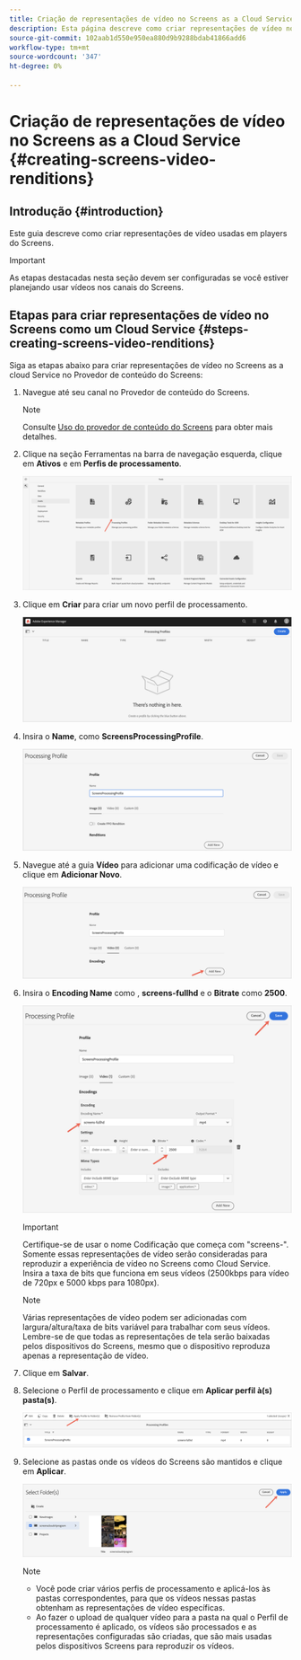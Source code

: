```yaml
---
title: Criação de representações de vídeo no Screens as a Cloud Service
description: Esta página descreve como criar representações de vídeo no Screens como um Cloud Service.
source-git-commit: 102aab1d550e950ea880d9b9288bdab41866add6
workflow-type: tm+mt
source-wordcount: '347'
ht-degree: 0%

---
```



# Criação de representações de vídeo no Screens as a Cloud Service {#creating-screens-video-renditions}

## Introdução {#introduction}

Este guia descreve como criar representações de vídeo usadas em players do Screens.

>[!IMPORTANT]
>As etapas destacadas nesta seção devem ser configuradas se você estiver planejando usar vídeos nos canais do Screens.

## Etapas para criar representações de vídeo no Screens como um Cloud Service {#steps-creating-screens-video-renditions}

Siga as etapas abaixo para criar representações de vídeo no Screens as a cloud Service no Provedor de conteúdo do Screens:

1. Navegue até seu canal no Provedor de conteúdo do Screens.

   >[!NOTE]
   >Consulte [Uso do provedor de conteúdo do Screens](https://experienceleague.adobe.com/docs/experience-manager-cloud-service/screens-as-cloud-service/configure-screens-cloud/using-screens-content-provider.html?lang=en#screens-content-provider) para obter mais detalhes.

1. Clique na seção Ferramentas na barra de navegação esquerda, clique em **Ativos** e em **Perfis de processamento**.

   ![](/help/screens-cloud/assets/configure/screens-cp-3.png)

1. Clique em **Criar** para criar um novo perfil de processamento.

   ![](/help/screens-cloud/assets/configure/screens-video-2.png)

1. Insira o **Name**, como **ScreensProcessingProfile**.

   ![](/help/screens-cloud/assets/configure/screens-video-3.png)

1. Navegue até a guia **Vídeo** para adicionar uma codificação de vídeo e clique em **Adicionar Novo**.

   ![](/help/screens-cloud/assets/configure/screens-video-4a.png)

1. Insira o **Encoding Name** como , **screens-fullhd** e o **Bitrate** como **2500**.

   ![](/help/screens-cloud/assets/configure/screens-video-4.png)

   >[!IMPORTANT]
   >Certifique-se de usar o nome Codificação que começa com &quot;screens-&quot;. Somente essas representações de vídeo serão consideradas para reproduzir a experiência de vídeo no Screens como Cloud Service. Insira a taxa de bits que funciona em seus vídeos (2500kbps para vídeo de 720px e 5000 kbps para 1080px).

   >[!NOTE]
   >Várias representações de vídeo podem ser adicionadas com largura/altura/taxa de bits variável para trabalhar com seus vídeos. Lembre-se de que todas as representações de tela serão baixadas pelos dispositivos do Screens, mesmo que o dispositivo reproduza apenas a representação de vídeo.

1. Clique em **Salvar**.

1. Selecione o Perfil de processamento e clique em **Aplicar perfil à(s) pasta(s)**.

   ![](/help/screens-cloud/assets/configure/screens-video-5.png)

1. Selecione as pastas onde os vídeos do Screens são mantidos e clique em **Aplicar**.

   ![](/help/screens-cloud/assets/configure/screens-video-6.png)

   >[!NOTE]
   >* Você pode criar vários perfis de processamento e aplicá-los às pastas correspondentes, para que os vídeos nessas pastas obtenham as representações de vídeo específicas.
   >* Ao fazer o upload de qualquer vídeo para a pasta na qual o Perfil de processamento é aplicado, os vídeos são processados e as representações configuradas são criadas, que são mais usadas pelos dispositivos Screens para reproduzir os vídeos.


